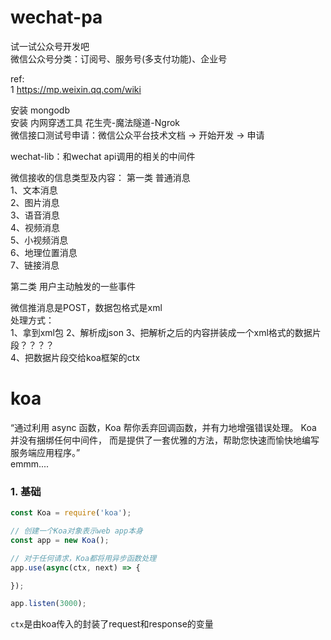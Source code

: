 # wechat-pa
试一试公众号开发吧  
微信公众号分类：订阅号、服务号(多支付功能)、企业号

ref:  
1 https://mp.weixin.qq.com/wiki


安装 mongodb  
安装 内网穿透工具 花生壳-魔法隧道-Ngrok  
微信接口测试号申请：微信公众平台技术文档 -> 开始开发 -> 申请


wechat-lib：和wechat api调用的相关的中间件

微信接收的信息类型及内容： 
第一类 普通消息   
1、文本消息  
2、图片消息  
3、语音消息  
4、视频消息  
5、小视频消息  
6、地理位置消息  
7、链接消息   

第二类 用户主动触发的一些事件

微信推消息是POST，数据包格式是xml  
处理方式：  
1、拿到xml包
2、解析成json
3、把解析之后的内容拼装成一个xml格式的数据片段？？？？  
4、把数据片段交给koa框架的ctx


koa
===
“通过利用 async 函数，Koa 帮你丢弃回调函数，并有力地增强错误处理。 Koa 并没有捆绑任何中间件， 而是提供了一套优雅的方法，帮助您快速而愉快地编写服务端应用程序。”   
emmm....

### 1. 基础  
```js
const Koa = require('koa');

// 创建一个Koa对象表示web app本身
const app = new Koa(); 

// 对于任何请求，Koa都将用异步函数处理
app.use(async(ctx, next) => {

});

app.listen(3000);
```
`ctx`是由koa传入的封装了request和response的变量